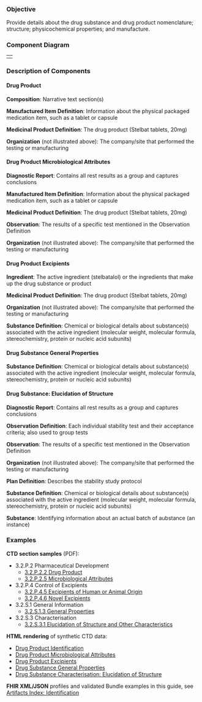 ### Objective
Provide details about the drug substance and drug product nomenclature; structure; physicochemical properties; and manufacture.

### Component Diagram
<table>
<tr><td> </td></tr>
</table>
 
### Description of Components
#### Drug Product
**Composition**: Narrative text section(s)

**Manufactured Item Definition**: Information about the physical packaged medication item, such as a tablet or capsule

**Medicinal Product Definition**: The drug product (Stelbat tablets, 20mg)

**Organization** (not illustrated above): The company/site that performed the testing or manufacturing

#### Drug Product Microbiological Attributes
**Diagnostic Report**: Contains all rest results as a group and captures conclusions

**Manufactured Item Definition**: Information about the physical packaged medication item, such as a tablet or capsule

**Medicinal Product Definition**: The drug product (Stelbat tablets, 20mg)

**Observation**: The results of a specific test mentioned in the Observation Definition

**Organization** (not illustrated above): The company/site that performed the testing or manufacturing

#### Drug Product Excipients
**Ingredient**: The active ingredient (stelbatalol) or the ingredients that make up the drug substance or product

**Medicinal Product Definition**: The drug product (Stelbat tablets, 20mg)

**Organization** (not illustrated above): The company/site that performed the testing or manufacturing

**Substance Definition**: Chemical or biological details about substance(s) associated with the active ingredient (molecular weight, molecular formula, stereochemistry, protein or nucleic acid subunits) 

#### Drug Substance General Properties
**Substance Definition**: Chemical or biological details about substance(s) associated with the active ingredient (molecular weight, molecular formula, stereochemistry, protein or nucleic acid subunits) 

#### Drug Substance: Elucidation of Structure
**Diagnostic Report**: Contains all rest results as a group and captures conclusions

**Observation Definition**: Each individual stability test and their acceptance criteria; also used to group tests

**Observation**: The results of a specific test mentioned in the Observation Definition

**Organization** (not illustrated above): The company/site that performed the testing or manufacturing

**Plan Definition**: Describes the stability study protocol

**Substance Definition**: Chemical or biological details about substance(s) associated with the active ingredient (molecular weight, molecular formula, stereochemistry, protein or nucleic acid subunits) 

**Substance**: Identifying information about an actual batch of aubstance (an instance)

### Examples
**CTD section samples** (PDF):

- 3.2.P.2 Pharmaceutical Development
  - <a href="https://github.com/HL7/uv-dx-pq/raw/master/input/examples-pdf/3.2.P.2.2_Drug_Product.pdf ">3.2.P.2.2 Drug Product</a>
  - <a href="https://github.com/HL7/uv-dx-pq/raw/master/input/examples-pdf/3.2.P.2.5_Microbiological_Attributes.pdf ">3.2.P.2.5 Microbiological Attributes</a>
- 3.2.P.4 Control of Excipients
  - <a href="https://github.com/HL7/uv-dx-pq/raw/master/input/examples-pdf/3.2.P.4.5_Excipients_of_Human_or_Animal_Origin.pdf ">3.2.P.4.5 Excipients of Human or Animal Origin</a>
  - <a href="https://github.com/HL7/uv-dx-pq/raw/master/input/examples-pdf/3.2.P.4.6_Novel_Excipients.pdf ">3.2.P.4.6 Novel Excipients</a>
- 3.2.S.1 General Information
  - <a href="https://github.com/HL7/uv-dx-pq/raw/master/input/examples-pdf/3.2.S.1.3_General_Properties.pdf ">3.2.S.1.3 General Properties</a>
- 3.2.S.3 Characterisation
  - <a href="https://github.com/HL7/uv-dx-pq/raw/master/input/examples-pdf/3.2.S.3.1_Elucidation_of_Structure_and_Other_Characteristics.pdf ">3.2.S.3.1 Elucidation of Structure and Other Characteristics</a>

**HTML rendering** of synthetic CTD data:
- <a href="identification_rend_p1.html">Drug Product Identification</a>
- <a href="identification_rend_p2.html">Drug Product Microbiological Attributes</a>
- <a href="identification_rend_p3.html">Drug Product Excipients</a>
- <a href="identification_rend_s1.html">Drug Substance General Properties</a>
- <a href="identification_rend_s2.html">Drug Substance Characterisation: Elucidation of Structure</a>

**FHIR XML/JSON** profiles and validated Bundle examples in this guide, see [Artifacts Index: Identification](artifacts.html#identification)